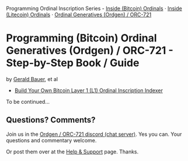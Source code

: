 
Programming Ordinal Inscription Series - 
[Inside (Bitcoin) Ordinals](https://github.com/ordbase/ordbase/tree/master/programming-ordinals) · 
[Inside (Litecoin) Ordinals](https://github.com/ordbase/ordbase/tree/master/programming-ordinals#bonus---programming-litecoin-ordinals) ·
[Ordinal Generatives (Ordgen) / ORC-721](https://github.com/ordbase/generative-orc-721/tree/master/programming-ordgen) 



# Programming (Bitcoin) Ordinal Generatives (Ordgen) / ORC-721 - Step-by-Step Book / Guide

by [Gerald Bauer](https://github.com/geraldb), et al


- [Build Your Own Bitcoin Layer 1 (L1) Ordinal Inscription Indexer](indexer.md)




To be continued...


## Questions? Comments?

Join us in the [Ordgen / ORC-721 discord (chat server)](https://discord.gg/dDhvHKjm2t). Yes you can.
Your questions and commentary welcome.


Or post them over at the [Help & Support](https://github.com/geraldb/help) page. Thanks.



